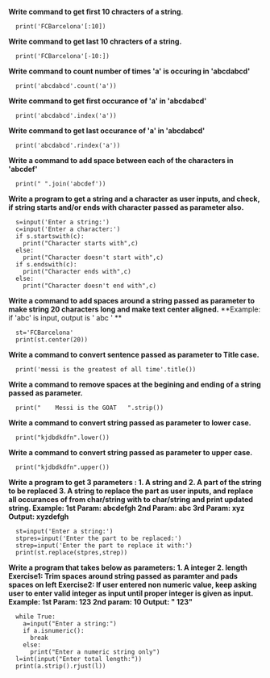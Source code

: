 **Write command to get first 10 chracters of a string**.
```
  print('FCBarcelona'[:10])
```  
**Write command to get last 10 chracters of a string.**
```
  print('FCBarcelona'[-10:])
```
**Write command to count number of times 'a' is occuring in 'abcdabcd'**
```
  print('abcdabcd'.count('a'))
```  
**Write command to get first occurance of 'a' in  'abcdabcd'**
```
  print('abcdabcd'.index('a'))
```
**Write command to get last occurance of 'a' in  'abcdabcd'**
```
  print('abcdabcd'.rindex('a'))
```
**Write a command to add space between each of the characters in 'abcdef'**
```
  print(" ".join('abcdef'))
```  
**Write a program to get a string and a character as user inputs, and check, if string starts and/or ends with character passed as parameter also.**
```
  s=input('Enter a string:')
  c=input('Enter a character:')
  if s.startswith(c):
    print("Character starts with",c)
  else:
    print("Character doesn't start with",c)
  if s.endswith(c):
    print("Character ends with",c)
  else:
    print("Character doesn't end with",c)
```
**Write a command to add spaces around a string passed as parameter to make string 20 characters long and make text center aligned.**
**Example: if 'abc' is input, output is '       abc         ' **
```
  st='FCBarcelona'
  print(st.center(20))
```
**Write a command to convert sentence passed as parameter to Title case.**
```
  print('messi is the greatest of all time'.title())
```  
**Write a command to remove spaces at the begining and ending of a string passed as parameter.**
```
  print("    Messi is the GOAT   ".strip())
```  
**Write a command to convert string passed as parameter to lower case.**
```
  print("kjdbdkdfn".lower())
```  
**Write a command to convert string passed as parameter to upper case.**
```
  print("kjdbdkdfn".upper())
```
**Write a program to get 3 parameters : 
	1. A string and 
	2. A part of the string to be replaced 
	3. A string to replace the part 
	as user inputs, and replace all occurances of from char/string with to char/string and print updated string.
  Example: 
  			1st Param: abcdefgh 
			2nd Param: abc
			3rd Param: xyz
			Output: xyzdefgh**
```
  st=input('Enter a string:')
  stpres=input('Enter the part to be replaced:')
  strep=input('Enter the part to replace it with:')
  print(st.replace(stpres,strep))
```	
**Write a program that takes below as parameters:
		1. A integer
		2. length
	Exercise1: Trim spaces around string passed as paramter and pads spaces on left 
	Exercise2: If user entered non numeric value, keep asking user to enter valid integer as input until proper integer is given as input.
	Example:
			1st Param: 123
			2nd param: 10
			Output: "       123"**
```			
  while True:
    a=input("Enter a string:")
    if a.isnumeric():
      break
    else:
      print("Enter a numeric string only")
  l=int(input("Enter total length:"))
  print(a.strip().rjust(l))
```
